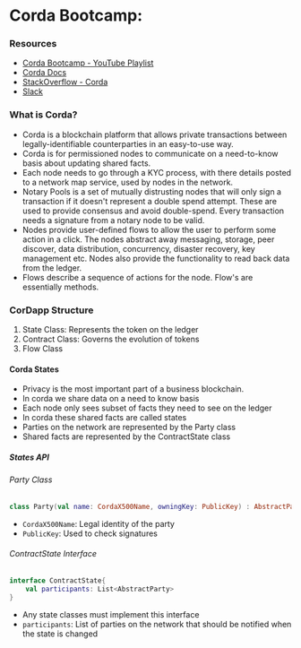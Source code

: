 # Corda Bootcamp:
### Resources
- [Corda Bootcamp - YouTube Playlist](https://www.youtube.com/playlist?list=PLi1PppB3-YrVq5Qy_RM9Qidq0eh-nL11N)
- [Corda Docs](docs.corda.net)
- [StackOverflow - Corda](stackoverflow.com/questions/tagged/corda)
- [Slack](slack.corda.net)

### What is Corda?
- Corda is a blockchain platform that allows private transactions between legally-identifiable counterparties in an easy-to-use way.
- Corda is for permissioned nodes to communicate on a need-to-know basis about updating shared facts.
- Each node needs to go through a KYC process, with there details posted to a network map service, used by nodes in the network.
- Notary Pools is a set of mutually distrusting nodes that will only sign a transaction if it doesn't represent a double spend attempt. These are used to provide consensus and avoid double-spend. Every transaction needs a signature from a notary node to be valid.
- Nodes provide user-defined flows to allow the user to perform some action in a click. The nodes abstract away messaging, storage, peer discover, data distribution, concurrency, disaster recovery, key management etc. Nodes also provide the functionality to read back data from the ledger.
- Flows describe a sequence of actions for the node. Flow's are essentially methods.

### CorDapp Structure
1. State Class: Represents the token on the ledger
2. Contract Class: Governs the evolution of tokens
3. Flow Class

#### Corda States
- Privacy is the most important part of a business blockchain.
- In corda we share data on a need to know basis
- Each node only sees subset of facts they need to see on the ledger
- In corda these shared facts are called states
- Parties on the network are represented by the Party class
- Shared facts are represented by the ContractState class

##### States API
###### Party Class
```kotlin
class Party(val name: CordaX500Name, owningKey: PublicKey) : AbstractParty(owningKey)
``` 
- `CordaX500Name`: Legal identity of the party
- `PublicKey`: Used to check signatures


###### ContractState Interface
```kotlin
interface ContractState{
    val participants: List<AbstractParty>
}
```
- Any state classes must implement this interface
- `participants`: List of parties on the network that should be notified when the state is changed